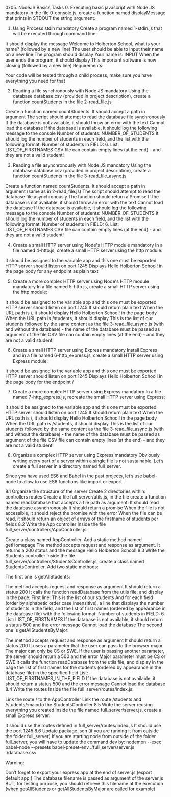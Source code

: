 0x05. NodeJS Basics
Tasks
0. Executing basic javascript with Node JS
mandatory
In the file 0-console.js, create a function named displayMessage that prints in STDOUT the string argument.

1. Using Process stdin
mandatory
Create a program named 1-stdin.js that will be executed through command line:

It should display the message Welcome to Holberton School, what is your name? (followed by a new line)
The user should be able to input their name on a new line
The program should display Your name is: INPUT
When the user ends the program, it should display This important software is now closing (followed by a new line)
Requirements:

Your code will be tested through a child process, make sure you have everything you need for that

2. Reading a file synchronously with Node JS
mandatory
Using the database database.csv (provided in project description), create a function countStudents in the file 2-read_file.js

Create a function named countStudents. It should accept a path in argument
The script should attempt to read the database file synchronously
If the database is not available, it should throw an error with the text Cannot load the database
If the database is available, it should log the following message to the console Number of students: NUMBER_OF_STUDENTS
It should log the number of students in each field, and the list with the following format: Number of students in FIELD: 6. List: LIST_OF_FIRSTNAMES
CSV file can contain empty lines (at the end) - and they are not a valid student!

3. Reading a file asynchronously with Node JS
mandatory
Using the database database.csv (provided in project description), create a function countStudents in the file 3-read_file_async.js

Create a function named countStudents. It should accept a path in argument (same as in 2-read_file.js)
The script should attempt to read the database file asynchronously
The function should return a Promise
If the database is not available, it should throw an error with the text Cannot load the database
If the database is available, it should log the following message to the console Number of students: NUMBER_OF_STUDENTS
It should log the number of students in each field, and the list with the following format: Number of students in FIELD: 6. List: LIST_OF_FIRSTNAMES
CSV file can contain empty lines (at the end) - and they are not a valid student!


4. Create a small HTTP server using Node's HTTP module
mandatory
In a file named 4-http.js, create a small HTTP server using the http module:

It should be assigned to the variable app and this one must be exported
HTTP server should listen on port 1245
Displays Hello Holberton School! in the page body for any endpoint as plain text

5. Create a more complex HTTP server using Node's HTTP module
mandatory
In a file named 5-http.js, create a small HTTP server using the http module:

It should be assigned to the variable app and this one must be exported
HTTP server should listen on port 1245
It should return plain text
When the URL path is /, it should display Hello Holberton School! in the page body
When the URL path is /students, it should display This is the list of our students followed by the same content as the file 3-read_file_async.js (with and without the database) - the name of the database must be passed as argument of the file
CSV file can contain empty lines (at the end) - and they are not a valid student!

6. Create a small HTTP server using Express
mandatory
Install Express and in a file named 6-http_express.js, create a small HTTP server using Express module:

It should be assigned to the variable app and this one must be exported
HTTP server should listen on port 1245
Displays Hello Holberton School! in the page body for the endpoint /


7. Create a more complex HTTP server using Express
mandatory
In a file named 7-http_express.js, recreate the small HTTP server using Express:

It should be assigned to the variable app and this one must be exported
HTTP server should listen on port 1245
It should return plain text
When the URL path is /, it should display Hello Holberton School! in the page body
When the URL path is /students, it should display This is the list of our students followed by the same content as the file 3-read_file_async.js (with and without the database) - the name of the database must be passed as argument of the file
CSV file can contain empty lines (at the end) - and they are not a valid student!

8. Organize a complex HTTP server using Express
mandatory
Obviously writing every part of a server within a single file is not sustainable. Let’s create a full server in a directory named full_server.

Since you have used ES6 and Babel in the past projects, let’s use babel-node to allow to use ES6 functions like import or export.

8.1 Organize the structure of the server
Create 2 directories within:
controllers
routes
Create a file full_server/utils.js, in the file create a function named readDatabase that accepts a file path as argument:
It should read the database asynchronously
It should return a promise
When the file is not accessible, it should reject the promise with the error
When the file can be read, it should return an object of arrays of the firstname of students per fields
8.2 Write the App controller
Inside the file full_server/controllers/AppController.js:

Create a class named AppController. Add a static method named getHomepage
The method accepts request and response as argument. It returns a 200 status and the message Hello Holberton School!
8.3 Write the Students controller
Inside the file full_server/controllers/StudentsController.js, create a class named StudentsController. Add two static methods:

The first one is getAllStudents:

The method accepts request and response as argument
It should return a status 200
It calls the function readDatabase from the utils file, and display in the page:
First line: This is the list of our students
And for each field (order by alphabetic order case insensitive), a line that displays the number of students in the field, and the list of first names (ordered by appearance in the database file) with the following format: Number of students in FIELD: 6. List: LIST_OF_FIRSTNAMES
If the database is not available, it should return a status 500 and the error message Cannot load the database
The second one is getAllStudentsByMajor:

The method accepts request and response as argument
It should return a status 200
It uses a parameter that the user can pass to the browser major. The major can only be CS or SWE. If the user is passing another parameter, the server should return a 500 and the error Major parameter must be CS or SWE
It calls the function readDatabase from the utils file, and display in the page the list of first names for the students (ordered by appearance in the database file) in the specified field List: LIST_OF_FIRSTNAMES_IN_THE_FIELD
If the database is not available, it should return a status 500 and the error message Cannot load the database
8.4 Write the routes
Inside the file full_server/routes/index.js:

Link the route / to the AppController
Link the route /students and /students/:majorto the StudentsController
8.5 Write the server reusing everything you created
Inside the file named full_server/server.js, create a small Express server:

It should use the routes defined in full_server/routes/index.js
It should use the port 1245
8.6 Update package.json (if you are running it from outside the folder full_server)
If you are starting node from outside of the folder full_server, you will have to update the command dev by: nodemon --exec babel-node --presets babel-preset-env ./full_server/server.js ./database.csv

Warning:

Don’t forget to export your express app at the end of server.js (export default app;)
The database filename is passed as argument of the server.js BUT, for testing purpose, you should retrieve this filename at the execution (when getAllStudents or getAllStudentsByMajor are called for example)
